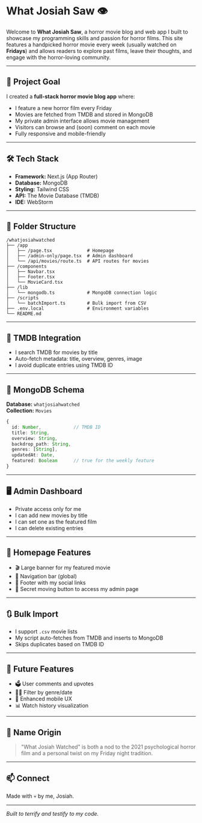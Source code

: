 # What Josiah Saw 👁️

Welcome to **What Josiah Saw**, a horror movie blog and web app I built to showcase my programming skills and passion for horror films. This site features a handpicked horror movie every week (usually watched on **Fridays**) and allows readers to explore past films, leave their thoughts, and engage with the horror-loving community.

---

## 🎯 Project Goal

I created a **full-stack horror movie blog app** where:

- I feature a new horror film every Friday
- Movies are fetched from TMDB and stored in MongoDB
- My private admin interface allows movie management
- Visitors can browse and (soon) comment on each movie
- Fully responsive and mobile-friendly

---

## 🛠️ Tech Stack

- **Framework:** Next.js (App Router)
- **Database:** MongoDB
- **Styling:** Tailwind CSS
- **API:** The Movie Database (TMDB)
- **IDE:** WebStorm

---

## 📁 Folder Structure

```
/whatjosiahwatched
├── /app
│   ├── /page.tsx             # Homepage
│   ├── /admin-only/page.tsx  # Admin dashboard
│   └── /api/movies/route.ts  # API routes for movies
├── /components
│   ├── Navbar.tsx
│   ├── Footer.tsx
│   └── MovieCard.tsx
├── /lib
│   └── mongodb.ts            # MongoDB connection logic
├── /scripts
│   └── batchImport.ts        # Bulk import from CSV
├── .env.local                # Environment variables
└── README.md
```

---

## 🔌 TMDB Integration

- I search TMDB for movies by title
- Auto-fetch metadata: title, overview, genres, image
- I avoid duplicate entries using TMDB ID

---

## 📁 MongoDB Schema

**Database:** `whatjosiahwatched`\
**Collection:** `Movies`

```ts
{
  id: Number,            // TMDB ID
  title: String,
  overview: String,
  backdrop_path: String,
  genres: [String],
  updatedAt: Date,
  featured: Boolean      // true for the weekly feature
}
```

---

## 🖥️ Admin Dashboard

- Private access only for me
- I can add new movies by title
- I can set one as the featured film
- I can delete existing entries

---

## 📄 Homepage Features

- 🎬 Large banner for my featured movie
- 🧭 Navigation bar (global)
- 🔗 Footer with my social links
- 👻 Secret moving button to access my admin page

---

## 🔃 Bulk Import

- I support `.csv` movie lists
- My script auto-fetches from TMDB and inserts to MongoDB
- Skips duplicates based on TMDB ID

---

## 🔮 Future Features

- 🗳️ User comments and upvotes
- 🧟‍♂️ Filter by genre/date
- 📱 Enhanced mobile UX
- 📊 Watch history visualization

---

## 🎃 Name Origin

> "What Josiah Watched" is both a nod to the 2021 psychological horror film and a personal twist on my Friday night tradition.

---

## 📫 Connect

Made with 💀 by me, Josiah.

---

*Built to terrify and testify to my code.*